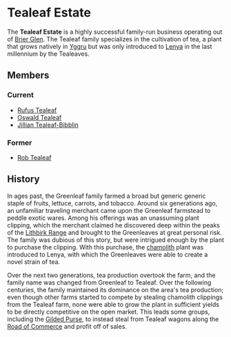 # Tealeaf Estate

The **Tealeaf Estate** is a highly successful family-run business operating out of [Brier Glen](../../societies/esterfell-accord/brier-glen.md). The Tealeaf family specializes in the cultivation of tea, a plant that grows natively in [Yggru](../../mote/esterfell/yggru/yggru.md) but was only introduced to [Lenya](../../mote/esterfell/lenya/lenya.md) in the last millennium by the Tealeaves.

## Members

### Current

- [Rufus Tealeaf](members/rufus-tealeaf.md)
- [Oswald Tealeaf](members/oswald-tealeaf.md)
- [Jillian Tealeaf-Bibblin](members/jillian-tealeaf-bibblin.md)

### Former

- [Rob Tealeaf](../the-commune/members/rob-tealeaf.md)

## History

In ages past, the Greenleaf family farmed a broad but generic generic staple of fruits, lettuce, carrots, and tobacco. Around six generations ago, an unfamiliar traveling merchant came upon the Greenleaf farmstead to peddle exotic wares. Among his offerings was an unassuming plant clipping, which the merchant claimed he discovered deep within the peaks of the [Lithbirk Range](../../mote/esterfell/yggru/lithbirk-range.md) and brought to the Greenleaves at great personal risk. The family was dubious of this story, but were intrigued enough by the plant to purchase the clipping. With this purchase, the [chamolith](../../artifacts/chamolith.md) plant was introduced to Lenya, with which the Greenleaves were able to create a novel strain of tea.

Over the next two generations, tea production overtook the farm, and the family name was changed from Greenleaf to Tealeaf. Over the following centuries, the family maintained its dominance on the area's tea production; even though other farms started to compete by stealing chamolith clippings from the Tealeaf farm, none were able to grow the plant in sufficient yields to be directly competitive on the open market. This leads some groups, including the [Gilded Purse](../gilded-purse/gilded-purse.md), to instead steal from Tealeaf wagons along the [Road of Commerce](../../societies/esterfell-accord/road-of-commerce.md) and profit off of sales.
